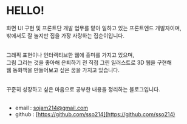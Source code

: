
# HELLO!
화면 UI 구현 및 프론트단 개발 업무를 맡아 일하고 있는 프론트엔드 개발자이며,  
밖에서도 잘 놀지만 집을 가장 사랑하는 집순이입니다.<br><br>

그래픽 표현이나 인터랙티브한 웹에 흥미를 가지고 있으며,  
그림 그리는 것을 좋아해 은퇴하기 전 직접 그린 일러스트로 3D 웹을 구현해  
웹 동화책을 만들어보고 싶은 꿈을 가지고 있습니다.<br><br>

꾸준히 성장하고 싶은 마음으로 공부한 내용을 정리하는 블로그입니다.  
<br>

* email : sojam214@gmail.com
* github : [https://github.com/sso214](https://github.com/sso214)

<!--
* motto : 가장 유능한 사람은 가장 배움에 힘쓰는 사람이다.
```ts
const me = {
    id: 'sso214',
    github: 'https://github.com/sso214',
    occupation: 'frontend developer',
    name: '박소영',
    age: 26,
    motto: '가장 유능한 사람은 가장 배움에 힘쓰는 사람이다.',
    birthday: '1997.02.14',
    keyword: [''],
};

if (me.keyword.include('집순이')) {
    console.log('본인을 한 문장으로 정의하자면? : 하고 싶은게 많은 집순이');
}

if (me.keyword.include('집순이')) {
    console.log('평소 일하는 스타일은 어떤 편인가요? : 꼼꼼한 편이고, 책임감이 강하지만 스트레스에 약한 편이라 계획성있가 차근차근 일하는 것을 지향합니다.');
}
   
   
3. **내가 생각하는 이상적인 팀 모습은?**<br>
서로 친밀하면서도 일적으로는 프로페셔널하게 손발이 딱딱 맞는 것<br>
퍼즐처럼, 일하면서 필요한 부분에 개개인의 능력치가 들어맞아 서로 보완되는 것.

4. **가장 좋아하는 영화가 있다면? 그 이유는 무엇인가요?**<br>
사운드 오브 뮤직, 하울의 움직이는 성, 찰리와 초콜릿 공장<br>
어릴 적 봤던 영화라 그런지 기억에 많이 남고 팡팡 튀는 색감과 익숙한 노래들이 좋아서

5. **국내에서 가장 좋아하는 맛집이 있다면? 그 이유는 무엇인가요?**<br>
맛집을 찾아다니는 편이 아니라서 가까이 있는 음식점에 주로 갑니다.

6. **지금까지 들었던 것 중 가장 좋았던 최고의 칭찬은 무엇인가요?**<br>
가장 좋았던 칭찬 따로 없이 칭찬은 뭐든 다 좋아요!
안 좋아하는 칭찬은 있어요. 착하다는 말은 별로 안 좋아해요.

7. **지금까지 만나 온 사람 중 최악의 유형은 무엇인가요?**<br>
여러번 진심으로 거절했을 때도 의사를 무시하고 강요하는 사람

8. **자신이 생각하는 친구의 조건은 무엇인가요?**<br>
서로의 생각에 대해 진지하고 솔직하게 대화할 수 있고,<br>
즐겁거나 힘들 때 같이 나눌 수 있는 사람

9. **살 수 있는 날이 하루 남았을 때 마지막으로 할 것은?**<br>
가장 좋아하는 장소로 캠핑가서 좋아하는 사람들과 하루종일 같이 논 후에<br>
노을 보면서 마지막을 보내고 싶어요! 마지막으로는 같이 사진 찍고 편지 써주기 ㅎㅎ

10. **무엇을 할 때 가장 행복하고 신난다고 느끼시나요?**<br>
금요일 저녁, 파주에 놀러갈 때, <br>
머리 싸매고 고민하던게 풀렸을 떄<br>
아침 출근할 때 날씨 좋으면, 그림 잘 그려질 때, <br>
취향에 맞는 음악 발견했을 때, 햇살 드는 창가에 앉아있을 때, <br>
노을 볼 때, 가을이랑 겨울에 좋아요!

11. **가장 자신있는 요리는? 그리고 팁이 있다면 무엇인가요?**<br>
에그인더헬. 버섯, 토마토!

12. **좋아하는 술의 종류와 안주는?**<br>
술은 안가리고 안주는 마른 안주와 견과류, 오뎅탕을 제외하고는 다 좋아합니다

13. **3가지 소원을 이룰 수 있다면, 이루고자 하는 3가지 소원은 무엇인가요?**<br>
* 시력 2.0 ㅠㅠ
* 가족이랑 같이 아프지 않고 오래오래 사는 것!
* 노후까지 여유롭게 지낼 수 있는 집과 돈 ㅎㅎ

14. **친구들 사이에서 불리는 별명은 무엇인가요?**<br>
쫄보. 겁이 워낙 많아서요

15. **인생에 있어 마지막 목표는 무엇인가요?**<br>
내 분야에서 능력있는 사람으로서 정점을 찍고,<br>
해보고 싶은 것들을 모두 해본 뒤,<br>
노후에는 취미를 즐기면서 건강하고 여유로운 멋쟁이 할머니가 되는 것.<br>
그렇게 편안히 마무리하는 것.

16. **살면서 가본 곳 중에 가장 좋았던 곳은? 또는 꼭 가보고 싶은 곳은 어디인가요?**<br>
파주 지혜의 숲 : 노후도시로 파주 출판단지를 생각하고 있어요 ㅎㅎ<br>
죽기전에 북유럽이랑 이탈리아는 꼭 가보고 싶어요!<br>
북유럽은 추운나라이기도 하고 자연환경이 예쁘다길래, 이탈리아는 뭔가 색다를 것 같아요!

17. **살면서 가장 두려워하는 것은 무엇인가요?**<br>
사랑하는 사람들의 부재.<br>
어떻게 해야할지 모르겠고 막막한 것

18. **살면서 가장 허무했던 일은 무엇인가요?**<br>
밤을 새가며 열심히 작업한 결과물이 쓸모 없어졌을 때

19. **잠이 안올때는 어떻게 하나요?**<br>
잠이 올때까지 다른 일을 합니다.

20. **아침에 일어나서 가장 먼저 하는 일은?**<br>
음악 플레이리스트 고르기

21. **가장 좋아하는 계절과 그 이유는?**<br>
가을. 겨울과 가장 가깝고 여름과 가장 멀어서
```

-- 예전에 질문질답했던 내용들 발췌
-->
